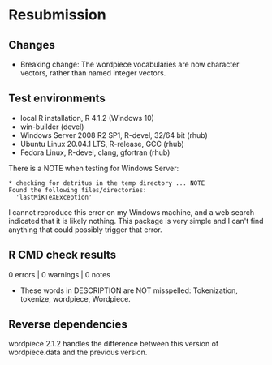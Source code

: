 # Resubmission

## Changes

* Breaking change: The wordpiece vocabularies are now character vectors, rather than named integer vectors.

## Test environments
* local R installation, R 4.1.2 (Windows 10)
* win-builder (devel)
* Windows Server 2008 R2 SP1, R-devel, 32/64 bit (rhub)
* Ubuntu Linux 20.04.1 LTS, R-release, GCC (rhub)
* Fedora Linux, R-devel, clang, gfortran (rhub)

There is a NOTE when testing for Windows Server:

```
* checking for detritus in the temp directory ... NOTE
Found the following files/directories:
  'lastMiKTeXException'
```

I cannot reproduce this error on my Windows machine, and a web search indicated that it is likely nothing. This package is very simple and I can't find anything that could possibly trigger that error.

## R CMD check results

0 errors | 0 warnings | 0 notes

* These words in DESCRIPTION are NOT misspelled: Tokenization, tokenize, wordpiece, Wordpiece.


## Reverse dependencies

wordpiece 2.1.2 handles the difference between this version of wordpiece.data and the previous version.
